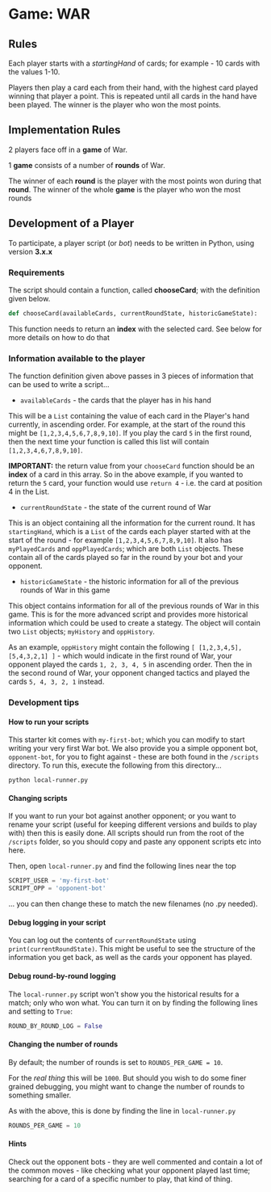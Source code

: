 # Game: WAR

## Rules

Each player starts with a _startingHand_ of cards; for example - 10 cards with the values 1-10.

Players then play a card each from their hand, with the highest card played winning that player a point. This is repeated until all cards in the hand have been played. The winner is the player who won the most points.

## Implementation Rules

2 players face off in a **game** of War.

1 **game** consists of a number of **rounds** of War.

The winner of each **round** is the player with the most points won during that **round**. The winner of the whole **game** is the player who won the most rounds

## Development of a Player

To participate, a player script (or _bot_) needs to be written in Python, using version **3.x.x**

### Requirements

The script should contain a function, called **chooseCard**; with the definition given below.

```python
def chooseCard(availableCards, currentRoundState, historicGameState):
```

This function needs to return an **index** with the selected card. See below for more details on how to do that

### Information available to the player

The function definition given above passes in 3 pieces of information that can be used to write a script...

- `availableCards` - the cards that the player has in his hand

This will be a `List` containing the value of each card in the Player's hand currently, in ascending order. For example, at the start of the round this might be `[1,2,3,4,5,6,7,8,9,10]`. If you play the card `5` in the first round, then the next time your function is called this list will contain `[1,2,3,4,6,7,8,9,10]`.

**IMPORTANT:** the return value from your `chooseCard` function should be an **index** of a card in this array. So in the above example, if you wanted to return the `5` card, your function would use `return 4` - i.e. the card at position 4 in the List.

- `currentRoundState` - the state of the current round of War

This is an object containing all the information for the current round. It has `startingHand`, which is a `List` of the cards each player started with at the start of the round - for example `[1,2,3,4,5,6,7,8,9,10]`.
It also has `myPlayedCards` and `oppPlayedCards`; which are both `List` objects. These contain all of the cards played so far in the round by your bot and your opponent.

- `historicGameState` - the historic information for all of the previous rounds of War in this game

This object contains information for all of the previous rounds of War in this game. This is for the more advanced script and provides more historical information which could be used to create a stategy.
The object will contain two `List` objects; `myHistory` and `oppHistory`.

As an example, `oppHistory` might contain the following `[ [1,2,3,4,5], [5,4,3,2,1] ]` - which would indicate in the first round of War, your opponent played the cards `1, 2, 3, 4, 5` in ascending order. Then the in the second round of War, your opponent changed tactics and played the cards `5, 4, 3, 2, 1` instead.

### Development tips

#### How to run your scripts

This starter kit comes with `my-first-bot`; which you can modify to start writing your very first War bot. We also provide you a simple opponent bot, `opponent-bot`, for you to fight against - these are both found in the `/scripts` directory. To run this, execute the following from this directory...

```
python local-runner.py
```

#### Changing scripts

If you want to run your bot against another opponent; or you want to rename your script (useful for keeping different versions and builds to play with) then this is easily done. 
All scripts should run from the root of the `/scripts` folder, so you should copy and paste any opponent scripts etc into here.

Then, open `local-runner.py` and find the following lines near the top

```python
SCRIPT_USER = 'my-first-bot'
SCRIPT_OPP = 'opponent-bot'
```
... you can then change these to match the new filenames (no .py needed).

#### Debug logging in your script

You can log out the contents of `currentRoundState` using `print(currentRoundState)`. This might be useful to see the structure of the information you get back, as well as the cards your opponent has played.

#### Debug round-by-round logging

The `local-runner.py` script won't show you the historical results for a match; only who won what. You can turn it on by finding the following lines and setting to `True`:

```python
ROUND_BY_ROUND_LOG = False
```

#### Changing the number of rounds

By default; the number of rounds is set to `ROUNDS_PER_GAME = 10`.

For the _real thing_ this will be `1000`. But should you wish to do some finer grained debugging, you might want to change the number of rounds to something smaller.

As with the above, this is done by finding the line in `local-runner.py`

```python
ROUNDS_PER_GAME = 10
```

#### Hints 

Check out the opponent bots - they are well commented and contain a lot of the common moves - like checking what your opponent played last time; searching for a card of a specific number to play, that kind of thing. 
